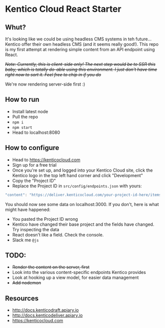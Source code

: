 # Kentico Cloud React Starter

## Whut?
It's looking like we could be using headless CMS systems in teh future... Kentico offer their own headless CMS (and it seems really good!). This repo is my first attempt at rendering simple content from an API endpoint using React.

~~*Note: Currently, this is client-side only! The next step would be to SSR this baby, which is totally do-able using this environment. I just don't have time right now to sort it. Feel free to chip in if you do*~~

We're now rendering server-side first :)

## How to run
- Install latest node
- Pull the repo
- `npm i`
- `npm start`
- Head to localhost:8080

## How to configure
- Head to https://kenticocloud.com
- Sign up for a free trial
- Once you're set up, and logged into your Kentico Cloud site, click the Kentico logo in the top left hand corner and click "Development"
- Copy the "Project ID"
- Replace the Project ID in `src/config/endpoints.json` with yours:
```js
"content": "https://deliver.kenticocloud.com/your-project-id-here/items"
```

You should now see some data on localhost:3000. If you don't, here is what might have happened:

- You pasted the Project ID wrong
- Kentico have changed their base project and the fields have changed. Try inspecting the data
- React doesn't like a field. Check the console.
- Slack me `@js`

## TODO:

- ~~Render the content on the server, first~~
- Look into the various content-specific endpoints Kentico provides
- Look at hooking up a view model, for easier data management
- ~~Add nodemon~~

## Resources

- http://docs.kenticodraft.apiary.io
- http://docs.kenticodeliver.apiary.io
- https://kenticocloud.com
